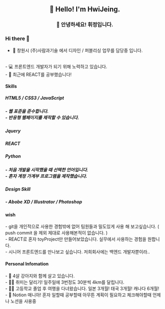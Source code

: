 <h2 align="center">👋 Hello! I'm HwiJeing.</h2>
<h3 align="center">👋 안녕하세요! 휘정입니다.</h3>

### Hi there 👋

- 🔭 창원시 (주)사람과기술 에서 디자인 / 퍼블리싱 업무를 담당중 입니다.
<br/>
- 💻 프론트엔드 개발자가 되기 위해 노력하고 있습니다.
<br/>
- 🌱 최근에 REACT를 공부했습니다!
<br/>

<h4> Skills </h4>
<h5> HTML5 / CSS3 / JavaScript <h5>
  - 웹 표준을 준수합니다.<br/>
  - 반응형 웹페이지를 제작할 수 있습니다.<br/>
<h5> Jquery <h5>
<h5> REACT <h5>
<h5> Python <h5>
  - 처음 개발을 시작했을 때 선택한 언어입니다.
  <br/>
  - 혼자 계정 가계부 프로그램을 제작했습니다.
  <br/>
<h5> Design Skill <h5>
  - Abobe XD / Illustrator / Photoshop 
<br/>

<h4> wish </h4>
- git을 개인적으로 사용한 경험밖에 없어 팀원들과 밀도있게 사용 해 보고싶습니다. ( push commit 을 제외 제대로 사용해본적이 없습니다. )
<br/>
- REACT로 혼자 toyProject만 만들어보았습니다. 실무에서 사용하는 경험을 원합니다.
<br/>
- 시니어 프론트엔드를 만나보고 싶습니다. 저희회사에는 백엔드 개발자뿐이라..
<br/>

<h4> Personal Infomation </h4>
- 🐶 4살 강아지와 함께 살고 있습니다.
<br/>
- 🏃‍♀️ 취미는 달리기! 일주일에 3번정도 30분씩 4km를 달립니다.
<br/>
- 👩‍🚀 고등학교 졸업 후 여행을 다녀왔습니다. 일본 3개월! 태국 3개월! 캐나다 6개월!
<br/>
- 📝 Notion 매니아! 혼자 일할때 공부할때 아무튼 계획이 필요하고 체크해야할때 언제나 노션을 사용중
<br/>
